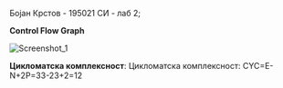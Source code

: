 Бојан Крстов - 195021
СИ - лаб 2;


**Control Flow Graph**

![Screenshot_1](https://user-images.githubusercontent.com/80770532/120238865-61978880-c25d-11eb-8641-419b33cc20ea.png)


**Цикломатска комплексност**:
Цикломатска комплексност:
  CYC=E-N+2P=33-23+2=12
